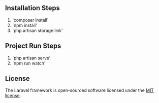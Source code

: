 ## Installation Steps

1. 'composer install'
2. 'npm install'
3. 'php artisan storage:link'


## Project Run Steps
1. 'php artisan serve'
2. 'npm run watch'


## License

The Laravel framework is open-sourced software licensed under the [MIT license](https://opensource.org/licenses/MIT).

